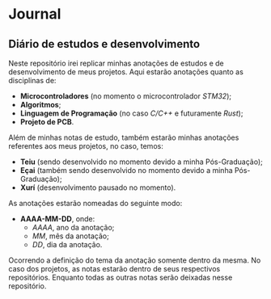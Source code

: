 # Journal
## Diário de estudos e desenvolvimento

Neste repositório irei replicar minhas anotações de estudos e de desenvolvimento de meus projetos.
Aqui estarão anotações quanto as disciplinas de: 

- **Microcontroladores** (no momento o microcontrolador *STM32*);
- **Algoritmos**;
- **Linguagem de Programação** (no caso *C/C++* e futuramente *Rust*);
- **Projeto de PCB**.

Além de minhas notas de estudo, também estarão minhas anotações referentes aos meus projetos, no caso, temos:

- **Teiu** (sendo desenvolvido no momento devido a minha Pós-Graduação);
- **Eçai** (também sendo desenvolvido no momento devido a minha Pós-Graduação);
- **Xurí** (desenvolvimento pausado no momento).

As anotações estarão nomeadas do seguinte modo:

- **AAAA-MM-DD**, onde:
  - _AAAA_, ano da anotação;
  - _MM_, mês da anotação;
  - _DD_, dia da anotação.
 
Ocorrendo a definição do tema da anotação somente dentro da mesma. No caso dos projetos, as notas estarão dentro de seus respectivos repositórios. Enquanto todas as outras notas serão deixadas nesse repositório.
